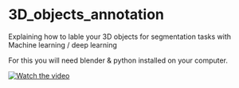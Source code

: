 # 3D_objects_annotation
Explaining how to lable your 3D objects for segmentation tasks with Machine learning / deep learning

For this you will need blender & python installed on your computer.


[![Watch the video](https://i.imgur.com/vKb2F1B.png)]([https://youtu.be/vt5fpE0bzSY](https://www.youtube.com/watch?v=HeLEH7P3ZAk))
